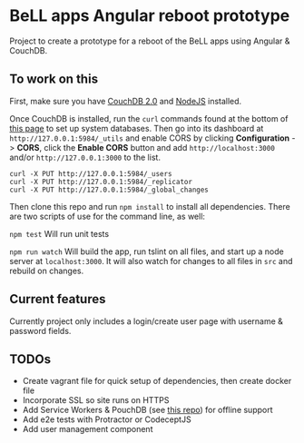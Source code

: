 # BeLL apps Angular reboot prototype

Project to create a prototype for a reboot of the BeLL apps using Angular & CouchDB.

## To work on this

First, make sure you have [CouchDB 2.0](http://couchdb.apache.org/) and [NodeJS](https://nodejs.org/en/) installed.

Once CouchDB is installed, run the `curl` commands found at the bottom of [this page](http://docs.couchdb.org/en/latest/install/index.html) to set up system databases. Then go into its dashboard at `http://127.0.0.1:5984/_utils` and enable CORS by clicking __Configuration__ -> __CORS__, click the __Enable CORS__ button and add `http://localhost:3000` and/or `http://127.0.0.1:3000` to the list.

```
curl -X PUT http://127.0.0.1:5984/_users
curl -X PUT http://127.0.0.1:5984/_replicator
curl -X PUT http://127.0.0.1:5984/_global_changes

```

Then clone this repo and run `npm install` to install all dependencies.  There are two scripts of use for the command line, as well:

`npm test`
Will run unit tests

`npm run watch`
Will build the app, run tslint on all files, and start up a node server at `localhost:3000`.  It will also watch for changes to all files in `src` and rebuild on changes.

## Current features

Currently project only includes a login/create user page with username & password fields.

## TODOs

* Create vagrant file for quick setup of dependencies, then create docker file
* Incorporate SSL so site runs on HTTPS
* Add Service Workers & PouchDB (see [this repo](https://github.com/nolanlawson/worker-pouch)) for offline support
* Add e2e tests with Protractor or CodeceptJS
* Add user management component
